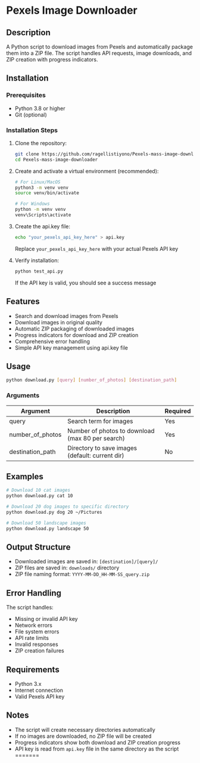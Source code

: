 # Pexels Image Downloader

## Description
A Python script to download images from Pexels and automatically package them into a ZIP file. The script handles API requests, image downloads, and ZIP creation with progress indicators.

## Installation

### Prerequisites
- Python 3.8 or higher
- Git (optional)

### Installation Steps
1. Clone the repository:
   ```bash
   git clone https://github.com/ragellistiyono/Pexels-mass-image-downloader.git
   cd Pexels-mass-image-downloader
   ```

2. Create and activate a virtual environment (recommended):
   ```bash
   # For Linux/MacOS
   python3 -m venv venv
   source venv/bin/activate

   # For Windows
   python -m venv venv
   venv\Scripts\activate
   ```

3. Create the api.key file:
   ```bash
   echo "your_pexels_api_key_here" > api.key
   ```
   Replace `your_pexels_api_key_here` with your actual Pexels API key

4. Verify installation:
   ```bash
   python test_api.py
   ```
   If the API key is valid, you should see a success message

## Features
- Search and download images from Pexels
- Download images in original quality
- Automatic ZIP packaging of downloaded images
- Progress indicators for download and ZIP creation
- Comprehensive error handling
- Simple API key management using api.key file

## Usage
```bash
python download.py [query] [number_of_photos] [destination_path]
```

### Arguments
| Argument         | Description                                      | Required |
|------------------|--------------------------------------------------|----------|
| query            | Search term for images                           | Yes      |
| number_of_photos | Number of photos to download (max 80 per search) | Yes      |
| destination_path | Directory to save images (default: current dir)  | No       |

## Examples
```bash
# Download 10 cat images
python download.py cat 10

# Download 20 dog images to specific directory
python download.py dog 20 ~/Pictures

# Download 50 landscape images
python download.py landscape 50
```

## Output Structure
- Downloaded images are saved in: `[destination]/[query]/`
- ZIP files are saved in: `downloads/` directory
- ZIP file naming format: `YYYY-MM-DD_HH-MM-SS_query.zip`

## Error Handling
The script handles:
- Missing or invalid API key
- Network errors
- File system errors
- API rate limits
- Invalid responses
- ZIP creation failures

## Requirements
- Python 3.x
- Internet connection
- Valid Pexels API key

## Notes
- The script will create necessary directories automatically
- If no images are downloaded, no ZIP file will be created
- Progress indicators show both download and ZIP creation progress
- API key is read from `api.key` file in the same directory as the script
=======
